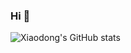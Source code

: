 ### Hi 👋


<!--
- 👯 I’m looking to collaborate on ...
- 🤔 I’m looking for help with ...
- 🌱 I’m currently learning ...
- 💬 Ask me about ...
- ⚡ Fun fact: ...

- 🔭 I’m currently working on ...
- 📫 How to reach me: ...
- 😄 Pronouns: ...
![Xiaodong's github activity graph](https://github-readme-activity-graph.vercel.app/graph?username=xiaodli&bg_color=FFE4B5&area_color=00FF7F&color=8A2BE2&line=24292e&&area=true&hide_border=true)
-->


![Xiaodong's GitHub stats](https://github-readme-stats.vercel.app/api?username=xiaodli&repo=xiaodli&theme=tokyonight)
<!--
![Xiaodong's github activity graph](https://github-readme-activity-graph.vercel.app/graph?username=xiaodli&theme=tokyo-night)
-->
